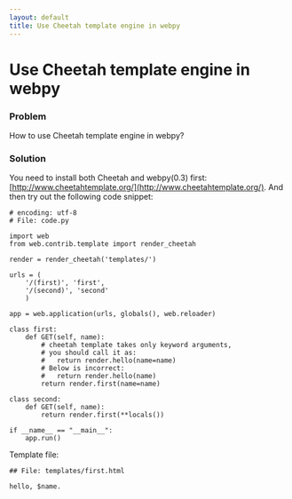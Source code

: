 ```yaml
---
layout: default
title: Use Cheetah template engine in webpy
---
```


# Use Cheetah template engine in webpy

### Problem

How to use Cheetah template engine in webpy?

### Solution

You need to install both Cheetah and webpy(0.3) first: [http://www.cheetahtemplate.org/](http://www.cheetahtemplate.org/). And then try out the following code snippet:

    # encoding: utf-8
    # File: code.py

    import web
    from web.contrib.template import render_cheetah

    render = render_cheetah('templates/')

    urls = (
        '/(first)', 'first',
        '/(second)', 'second'
        )

    app = web.application(urls, globals(), web.reloader)

    class first:
        def GET(self, name):
            # cheetah template takes only keyword arguments,
            # you should call it as:
            #   return render.hello(name=name)
            # Below is incorrect:
            #   return render.hello(name)
            return render.first(name=name)

    class second:
        def GET(self, name):
            return render.first(**locals())

    if __name__ == "__main__":
        app.run()

Template file:

    ## File: templates/first.html

    hello, $name.